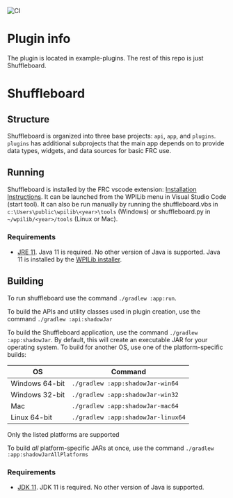 ![CI](https://github.com/wpilibsuite/shuffleboard/workflows/CI/badge.svg)
# Plugin info
The plugin is located in example-plugins. The rest of this repo is just Shuffleboard.

# Shuffleboard


## Structure

Shuffleboard is organized into three base projects: `api`, `app`, and `plugins`. `plugins` has additional
subprojects that the main app depends on to provide data types, widgets, and data sources for basic FRC use.

## Running

Shuffleboard is installed by the FRC vscode extension: [Installation Instructions](https://docs.wpilib.org/en/stable/docs/zero-to-robot/step-2/wpilib-setup.html).
It can be launched from the WPILib menu in Visual Studio Code (start tool).
It can also be run manually by running the shuffleboard.vbs in `c:\Users\public\wpilib\<year>\tools` (Windows) or
shuffleboard.py in `~/wpilib/<year>/tools` (Linux or Mac).

### Requirements
- [JRE 11](https://adoptopenjdk.net/). Java 11 is required.
No other version of Java is supported. Java 11 is installed by the
[WPILib installer](https://github.com/wpilibsuite/allwpilib/releases).

## Building

To run shuffleboard use the command `./gradlew :app:run`.

To build the APIs and utility classes used in plugin creation, use the command `./gradlew :api:shadowJar`

To build the Shuffleboard application, use the command `./gradlew :app:shadowJar`. By default, this will create an
executable JAR for your operating system. To build for another OS, use one of the platform-specific builds:

| OS | Command |
|---|---|
| Windows 64-bit | `./gradlew :app:shadowJar-win64` |
| Windows 32-bit | `./gradlew :app:shadowJar-win32` |
| Mac | `./gradlew :app:shadowJar-mac64` |
| Linux 64-bit | `./gradlew :app:shadowJar-linux64` |

Only the listed platforms are supported

To build _all_ platform-specific JARs at once, use the command `./gradlew :app:shadowJarAllPlatforms`

### Requirements
- [JDK 11](https://adoptopenjdk.net/). JDK 11 is required.
No other version of Java is supported.
